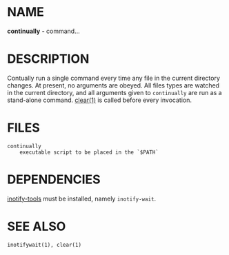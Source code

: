 # NAME

**continually** - command...

# DESCRIPTION

Contually run a single command every time any file in the current directory
changes. At present, no arguments are obeyed. All files types are watched in the
current directory, and all arguments given to `continually` are run as a
stand-alone command.  [clear(1)](http://linux.die.net/man/1/clear) is called
before every invocation.

# FILES

    continually
        executable script to be placed in the `$PATH`

# DEPENDENCIES

[inotify-tools](https://github.com/rvoicilas/inotify-tools/wiki) must be
installed, namely `inotify-wait`.

# SEE ALSO

    inotifywait(1), clear(1)

